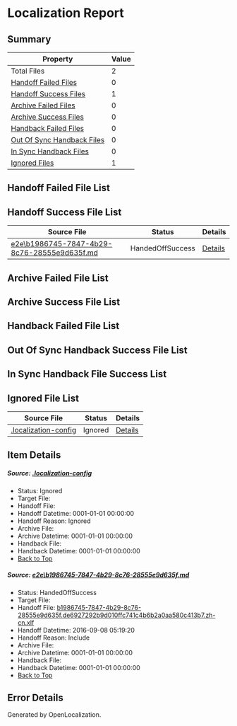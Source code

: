 # <a name='report-top'></a> Localization Report

## Summary
 Property | Value 
 -------- | ----- 
 Total Files | 2
[ Handoff Failed Files ](#handoff-failed-list)| 0
[ Handoff Success Files ](#handoff-success-list)| 1
[ Archive Failed Files ](#archive-failed-list)| 0
[ Archive Success Files ](#archive-success-list)| 0
[ Handback Failed Files ](#handback-failed-list)| 0
[ Out Of Sync Handback Files ](#outofsync-handback-success-list)| 0
[ In Sync Handback Files ](#insync-handback-success-list)| 0
[ Ignored Files ](#ignored-list)| 1

## <a name='handoff-failed-list'></a> Handoff Failed File List

## <a name='handoff-success-list'></a> Handoff Success File List
 Source File | Status | Details 
 ----------- | ------ | ------- 
 [e2e\b1986745-7847-4b29-8c76-28555e9d635f.md](https://github.com/OpenLocalizationTestOrg/ol-test0/blob/f834d4783ba51a14a7b8e5368f0532775a16acad/e2e/b1986745-7847-4b29-8c76-28555e9d635f.md) | HandedOffSuccess | [Details](#9377593875abed4b8057c9b29f7515610d3cc4b91)

## <a name='archive-failed-list'></a> Archive Failed File List

## <a name='archive-success-list'></a> Archive Success File List

## <a name='handback-failed-list'></a> Handback Failed File List

## <a name='outofsync-handback-success-list'></a> Out Of Sync Handback Success File List

## <a name='insync-handback-success-list'></a> In Sync Handback File Success List

## <a name='ignored-list'></a> Ignored File List
 Source File | Status | Details 
 ----------- | ------ | ------- 
 [.localization-config](https://github.com/OpenLocalizationTestOrg/ol-test0/blob/f834d4783ba51a14a7b8e5368f0532775a16acad/.localization-config) | Ignored | [Details](#3d4f252ac210baf56311d7e97dcc2db10974dbd20)

## Item Details
##### <a name='3d4f252ac210baf56311d7e97dcc2db10974dbd20'></a> Source: [.localization-config](https://github.com/OpenLocalizationTestOrg/ol-test0/blob/f834d4783ba51a14a7b8e5368f0532775a16acad/.localization-config)
* Status: Ignored
* Target File: 
* Handoff File: 
* Handoff Datetime: 0001-01-01 00:00:00
* Handoff Reason: Ignored
* Archive File: 
* Archive Datetime: 0001-01-01 00:00:00
* Handback File: 
* Handback Datetime: 0001-01-01 00:00:00
* [Back to Top](#report-top)

##### <a name='9377593875abed4b8057c9b29f7515610d3cc4b91'></a> Source: [e2e\b1986745-7847-4b29-8c76-28555e9d635f.md](https://github.com/OpenLocalizationTestOrg/ol-test0/blob/f834d4783ba51a14a7b8e5368f0532775a16acad/e2e/b1986745-7847-4b29-8c76-28555e9d635f.md)
* Status: HandedOffSuccess
* Target File: 
* Handoff File: [b1986745-7847-4b29-8c76-28555e9d635f.de6927292b9d010ffc741c4b6b2a0aa580c413b7.zh-cn.xlf](https://github.com/OpenLocalizationTestOrg/ol-test0-handoff/blob/109865e61f46790f288b9a74d61d040f4b2d9a0d/ol-handoff/OpenLocalizationTestOrg/ol-test0-zhcn/ci/ht/b1986745-7847-4b29-8c76-28555e9d635f.de6927292b9d010ffc741c4b6b2a0aa580c413b7.zh-cn.xlf)
* Handoff Datetime: 2016-09-08 05:19:20
* Handoff Reason: Include
* Archive File: 
* Archive Datetime: 0001-01-01 00:00:00
* Handback File: 
* Handback Datetime: 0001-01-01 00:00:00
* [Back to Top](#report-top)


## Error Details

Generated by OpenLocalization.
